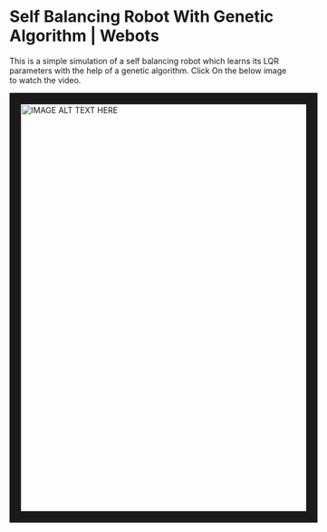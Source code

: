 # Self Balancing Robot With Genetic Algorithm | Webots
This is a simple simulation of  a self balancing robot which learns its LQR parameters with the help of a genetic algorithm. Click On the below image to watch the video.

<a href="http://www.youtube.com/watch?feature=player_embedded&v=JL86DjshszE&t=2s
" target="_blank"><img src="https://img.youtube.com/vi/JL86DjshszE/maxresdefault.jpg" 
alt="IMAGE ALT TEXT HERE" width="1280" height="720" border="20" /></a>

